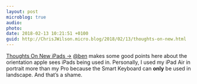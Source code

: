```yaml
---
layout: post
microblog: true
audio: 
photo: 
date: 2018-02-13 10:21:51 +0100
guid: http://ChrisJWilson.micro.blog/2018/02/13/thoughts-on-new.html
---
```

[Thoughts On New iPads ->](https://brooksreview.net/2018/02/thoughts-on-new-ipads/)
[@ben](https://micro.blog/ben) makes some good points here about the orientation apple sees iPads being used in. Personally, I used my iPad Air in portrait more than my Pro because the Smart Keyboard can **only** be used in landscape. And that’s a shame.  
